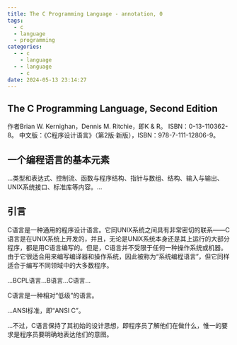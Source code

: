 ```yaml
---
title: The C Programming Language - annotation, 0
tags:
  - c
  - language
  - programming
categories:
  - - c
    - language
  - - language
    - c
date: 2024-05-13 23:14:27
---
```


## The C Programming Language, Second Edition

作者Brian W. Kernighan，Dennis M. Ritchie，即K & R。
ISBN：0-13-110362-8。
中文版：《C程序设计语言》（第2版·新版），ISBN：978-7-111-12806-9。

## 一个编程语言的基本元素

...类型和表达式、控制流、函数与程序结构、指针与数组、结构、输入与输出、UNIX系统接口、标准库等内容。...

## 引言

C语言是一种通用的程序设计语言。它同UNIX系统之间具有非常密切的联系——C语言是在UNIX系统上开发的，并且，无论是UNIX系统本身还是其上运行的大部分程序，都是用C语言编写的。但是，C语言并不受限于任何一种操作系统或机器。由于它很适合用来编写编译器和操作系统，因此被称为“系统编程语言”，但它同样适合于编写不同领域中的大多数程序。

...BCPL语言...B语言...C语言...

C语言是一种相对“低级”的语言。

...ANSI标准，即“ANSI C”。

...不过，C语言保持了其初始的设计思想，即程序员了解他们在做什么，惟一的要求是程序员要明确地表达他们的意图。
